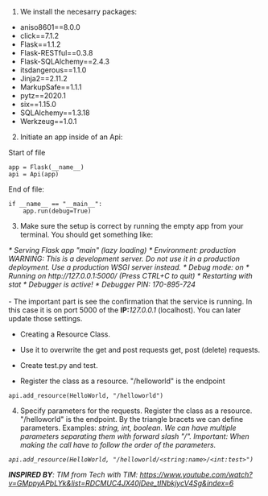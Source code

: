 1. We install the necesarry packages:
- aniso8601==8.0.0
- click==7.1.2
- Flask==1.1.2
- Flask-RESTful==0.3.8
- Flask-SQLAlchemy==2.4.3
- itsdangerous==1.1.0
- Jinja2==2.11.2
- MarkupSafe==1.1.1
- pytz==2020.1
- six==1.15.0
- SQLAlchemy==1.3.18
- Werkzeug==1.0.1

2. Initiate an app inside of an Api:

Start of file
```
app = Flask(__name__)
api = Api(app)
```
End of file:
```
if __name__ == "__main__":
	app.run(debug=True)
```

3. Make sure the setup is correct by running the empty app from your terminal. You should get something like: 
<i>
 * Serving Flask app "main" (lazy loading)
 * Environment: production
   WARNING: This is a development server. Do not use it in a production deployment.
     Use a production WSGI server instead.
 * Debug mode: on
 * Running on http://127.0.0.1:5000/ (Press CTRL+C to quit)
 * Restarting with stat
 * Debugger is active!
 * Debugger PIN: 170-895-724
</i>
<br /><br />- The important part is see the confirmation that the service is running. In this case it is on 
port 5000 of the <b>IP:</b><i>127.0.0.1</i> (localhost). You can later update those settings. <br />

- Creating a Resource Class. 

- Use it to overwrite the get and post requests get, post (delete) requests.

- Create test.py and test.

- Register the class as a resource. "/helloworld" is the endpoint

```
api.add_resource(HelloWorld, "/helloworld")
```

4. Specify parameters for the requests. Register the class as a resource. "/helloworld" is the endpoint. 
By the triangle bracets we can define  parameters. Examples: <i>string, int, boolean<i>. 
We can have multiple parameters separating them with  forward slash "/". Important: When making the call have 
to follow the order of the parameters.
```
api.add_resource(HelloWorld, "/helloworld/<string:name>/<int:test>")
```

<b>INSPIRED BY</b>: TIM from Tech with TIM:
https://www.youtube.com/watch?v=GMppyAPbLYk&list=RDCMUC4JX40jDee_tINbkjycV4Sg&index=6